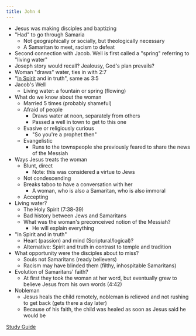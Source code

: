 ```yaml
---
title: John 4
---
```



- Jesus was making disciples and baptizing
- "Had" to go through Samaria
	- Not geographically or socially, but theologically necessary
	- A Samaritan to meet, racism to defeat
- Second connection with Jacob. Well is first called a "spring" referring to "living water"
- Joseph story would recall? Jealousy, God's plan prevails?
- Woman "draws" water, ties in with 2:7
- "<u>In Spirit</u> and in truth", same as 3:5
- Jacob's Well
	- Living water: a fountain or spring (flowing)
- What do we know about the woman
	- Married 5 times (probably shameful)
	- Afraid of people
		- Draws water at noon, separately from others
		- Passed a well in town to get to this one
	- Evasive or religiously curious
		- "So you're a prophet then"
	- Evangelistic
		- Runs to the townspeople she previously feared to share the news of the Messiah
- Ways Jesus treats the woman
	- Blunt, direct
		- Note: this was considered a virtue to Jews
	- Not condescending
	- Breaks taboo to have a conversation with her
		- A woman, who is also a Samaritan, who is also immoral
	- Accepting
- Living water?
	- The Holy Spirit (7:38-39)
	- Bad history between Jews and Samaritans
	- What was the woman's preconceived notion of the Messiah?
		- He will explain everything
- "In Spirit and in truth"
	- Heart (passion) and mind (Scriptural/logical)?
	- Alternative: Spirit and truth in contrast to temple and tradition
- What opportunity were the disciples about to miss?
	- Souls not Samaritans (ready believers)
	- Racism may have blinded them (filthy, inhospitable Samaritans)
- Evolution of Samaritans' faith?
	- At first they took the woman at her word, but eventually grew to believe Jesus from his own words (4:42)
- Nobleman
	- Jesus heals the child remotely, nobleman is relieved and not rushing to get back (gets there a day later)
	- Because of his faith, the child was healed as soon as Jesus said he would be

[Study Guide](notes/Spring%202024/Gospel%20of%20John/Study%20Guide.md)